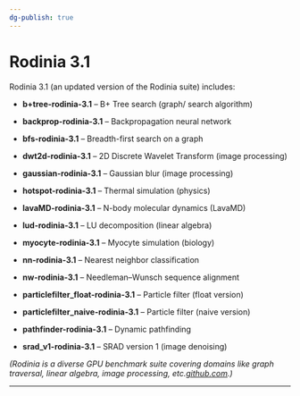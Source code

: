 ```yaml
---
dg-publish: true
---
```


# Rodinia 3.1

Rodinia 3.1 (an updated version of the Rodinia suite) includes:

- **b+tree-rodinia-3.1** – B+ Tree search (graph/ search algorithm)
	 
- **backprop-rodinia-3.1** – Backpropagation neural network
	 
- **bfs-rodinia-3.1** – Breadth-first search on a graph
	 
- **dwt2d-rodinia-3.1** – 2D Discrete Wavelet Transform (image processing)
	 
- **gaussian-rodinia-3.1** – Gaussian blur (image processing)
	 
- **hotspot-rodinia-3.1** – Thermal simulation (physics)
	 
- **lavaMD-rodinia-3.1** – N-body molecular dynamics (LavaMD)
	 
- **lud-rodinia-3.1** – LU decomposition (linear algebra)
	 
- **myocyte-rodinia-3.1** – Myocyte simulation (biology)
	 
- **nn-rodinia-3.1** – Nearest neighbor classification
	 
- **nw-rodinia-3.1** – Needleman–Wunsch sequence alignment
	 
- **particlefilter_float-rodinia-3.1** – Particle filter (float version)
	 
- **particlefilter_naive-rodinia-3.1** – Particle filter (naive version)
	 
- **pathfinder-rodinia-3.1** – Dynamic pathfinding
	 
- **srad_v1-rodinia-3.1** – SRAD version 1 (image denoising)

_(Rodinia is a diverse GPU benchmark suite covering domains like graph traversal, linear algebra, image processing, etc.[github.com](https://github.com/yuhc/gpu-rodinia#:~:text=The%20University%20of%20Virginia%20Rodinia,both%20multicore%20CPUs%20and%20GPUs).)_

---
